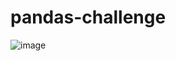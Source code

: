 #                                             pandas-challenge

![image](https://user-images.githubusercontent.com/79013025/113492507-092e4f80-9495-11eb-9918-8cabe386b10c.png)

